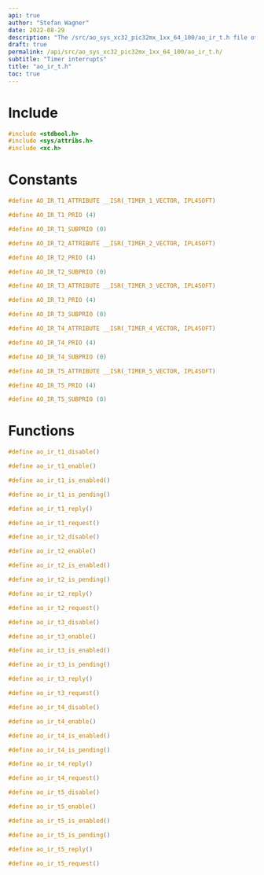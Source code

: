 ```yaml
---
api: true
author: "Stefan Wagner"
date: 2022-08-29
description: "The /src/ao_sys_xc32_pic32mx_1xx_64_100/ao_ir_t.h file of the ao real-time operating system."
draft: true
permalink: /api/src/ao_sys_xc32_pic32mx_1xx_64_100/ao_ir_t.h/
subtitle: "Timer interrupts"
title: "ao_ir_t.h"
toc: true
---
```


# Include

```c
#include <stdbool.h>
#include <sys/attribs.h>
#include <xc.h>
```

# Constants

```c
#define AO_IR_T1_ATTRIBUTE __ISR(_TIMER_1_VECTOR, IPL4SOFT)
```

```c
#define AO_IR_T1_PRIO (4)
```

```c
#define AO_IR_T1_SUBPRIO (0)
```

```c
#define AO_IR_T2_ATTRIBUTE __ISR(_TIMER_2_VECTOR, IPL4SOFT)
```

```c
#define AO_IR_T2_PRIO (4)
```

```c
#define AO_IR_T2_SUBPRIO (0)
```

```c
#define AO_IR_T3_ATTRIBUTE __ISR(_TIMER_3_VECTOR, IPL4SOFT)
```

```c
#define AO_IR_T3_PRIO (4)
```

```c
#define AO_IR_T3_SUBPRIO (0)
```

```c
#define AO_IR_T4_ATTRIBUTE __ISR(_TIMER_4_VECTOR, IPL4SOFT)
```

```c
#define AO_IR_T4_PRIO (4)
```

```c
#define AO_IR_T4_SUBPRIO (0)
```

```c
#define AO_IR_T5_ATTRIBUTE __ISR(_TIMER_5_VECTOR, IPL4SOFT)
```

```c
#define AO_IR_T5_PRIO (4)
```

```c
#define AO_IR_T5_SUBPRIO (0)
```

# Functions

```c
#define ao_ir_t1_disable()
```

```c
#define ao_ir_t1_enable()
```

```c
#define ao_ir_t1_is_enabled()
```

```c
#define ao_ir_t1_is_pending()
```

```c
#define ao_ir_t1_reply()
```

```c
#define ao_ir_t1_request()
```

```c
#define ao_ir_t2_disable()
```

```c
#define ao_ir_t2_enable()
```

```c
#define ao_ir_t2_is_enabled()
```

```c
#define ao_ir_t2_is_pending()
```

```c
#define ao_ir_t2_reply()
```

```c
#define ao_ir_t2_request()
```

```c
#define ao_ir_t3_disable()
```

```c
#define ao_ir_t3_enable()
```

```c
#define ao_ir_t3_is_enabled()
```

```c
#define ao_ir_t3_is_pending()
```

```c
#define ao_ir_t3_reply()
```

```c
#define ao_ir_t3_request()
```

```c
#define ao_ir_t4_disable()
```

```c
#define ao_ir_t4_enable()
```

```c
#define ao_ir_t4_is_enabled()
```

```c
#define ao_ir_t4_is_pending()
```

```c
#define ao_ir_t4_reply()
```

```c
#define ao_ir_t4_request()
```

```c
#define ao_ir_t5_disable()
```

```c
#define ao_ir_t5_enable()
```

```c
#define ao_ir_t5_is_enabled()
```

```c
#define ao_ir_t5_is_pending()
```

```c
#define ao_ir_t5_reply()
```

```c
#define ao_ir_t5_request()
```
